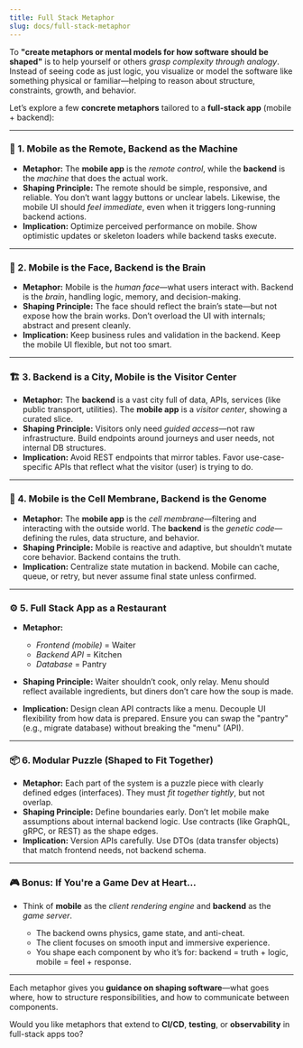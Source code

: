 ```yaml
---
title: Full Stack Metaphor
slug: docs/full-stack-metaphor
---
```


To **"create metaphors or mental models for how software should be shaped"** is to help yourself or others *grasp complexity through analogy*. Instead of seeing code as just logic, you visualize or model the software like something physical or familiar—helping to reason about structure, constraints, growth, and behavior.

Let’s explore a few **concrete metaphors** tailored to a **full-stack app** (mobile + backend):

---

### 🔩 1. **Mobile as the Remote, Backend as the Machine**

* **Metaphor:** The **mobile app** is the *remote control*, while the **backend** is the *machine* that does the actual work.
* **Shaping Principle:** The remote should be simple, responsive, and reliable. You don’t want laggy buttons or unclear labels. Likewise, the mobile UI should *feel immediate*, even when it triggers long-running backend actions.
* **Implication:** Optimize perceived performance on mobile. Show optimistic updates or skeleton loaders while backend tasks execute.

---

### 🧠 2. **Mobile is the Face, Backend is the Brain**

* **Metaphor:** Mobile is the *human face*—what users interact with. Backend is the *brain*, handling logic, memory, and decision-making.
* **Shaping Principle:** The face should reflect the brain’s state—but not expose how the brain works. Don’t overload the UI with internals; abstract and present cleanly.
* **Implication:** Keep business rules and validation in the backend. Keep the mobile UI flexible, but not too smart.

---

### 🏗️ 3. **Backend is a City, Mobile is the Visitor Center**

* **Metaphor:** The **backend** is a vast city full of data, APIs, services (like public transport, utilities). The **mobile app** is a *visitor center*, showing a curated slice.
* **Shaping Principle:** Visitors only need *guided access*—not raw infrastructure. Build endpoints around journeys and user needs, not internal DB structures.
* **Implication:** Avoid REST endpoints that mirror tables. Favor use-case-specific APIs that reflect what the visitor (user) is trying to do.

---

### 🧬 4. **Mobile is the Cell Membrane, Backend is the Genome**

* **Metaphor:** The **mobile app** is the *cell membrane*—filtering and interacting with the outside world. The **backend** is the *genetic code*—defining the rules, data structure, and behavior.
* **Shaping Principle:** Mobile is reactive and adaptive, but shouldn’t mutate core behavior. Backend contains the truth.
* **Implication:** Centralize state mutation in backend. Mobile can cache, queue, or retry, but never assume final state unless confirmed.

---

### ⚙️ 5. **Full Stack App as a Restaurant**

* **Metaphor:**

  * *Frontend (mobile)* = Waiter
  * *Backend API* = Kitchen
  * *Database* = Pantry
* **Shaping Principle:** Waiter shouldn’t cook, only relay. Menu should reflect available ingredients, but diners don’t care how the soup is made.
* **Implication:** Design clean API contracts like a menu. Decouple UI flexibility from how data is prepared. Ensure you can swap the "pantry" (e.g., migrate database) without breaking the "menu" (API).

---

### 📦 6. **Modular Puzzle (Shaped to Fit Together)**

* **Metaphor:** Each part of the system is a puzzle piece with clearly defined edges (interfaces). They must *fit together tightly*, but not overlap.
* **Shaping Principle:** Define boundaries early. Don’t let mobile make assumptions about internal backend logic. Use contracts (like GraphQL, gRPC, or REST) as the shape edges.
* **Implication:** Version APIs carefully. Use DTOs (data transfer objects) that match frontend needs, not backend schema.

---

### 🎮 Bonus: If You're a Game Dev at Heart...

* Think of **mobile** as the *client rendering engine* and **backend** as the *game server*.

  * The backend owns physics, game state, and anti-cheat.
  * The client focuses on smooth input and immersive experience.
  * You shape each component by who it’s for: backend = truth + logic, mobile = feel + response.

---

Each metaphor gives you **guidance on shaping software**—what goes where, how to structure responsibilities, and how to communicate between components.

Would you like metaphors that extend to **CI/CD**, **testing**, or **observability** in full-stack apps too?

